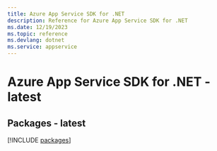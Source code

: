 ```yaml
---
title: Azure App Service SDK for .NET
description: Reference for Azure App Service SDK for .NET
ms.date: 12/19/2023
ms.topic: reference
ms.devlang: dotnet
ms.service: appservice
---
```

# Azure App Service SDK for .NET - latest
## Packages - latest
[!INCLUDE [packages](app-service-index.md)]